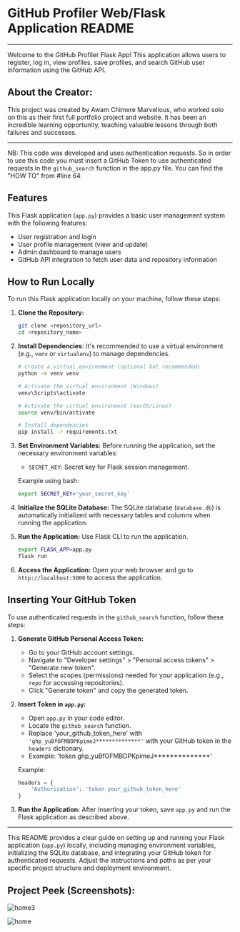 # GitHub Profiler Web/Flask Application README

---

Welcome to the GitHub Profiler Flask App! This application allows users to register, log in, view profiles, save profiles, and search GitHub user information using the GitHub API.

## About the Creator:

This project was created by Awam Chimere Marvellous, who worked solo on this as their first full portfolio project and website. It has been an incredible learning opportunity, teaching valuable lessons through both failures and successes.

---

NB: This code was developed and uses authentication requests. So in order to use this code you must insert a GitHub Token to use authenticated requests in the `github_search` function in the app.py file.
You can find the "HOW TO" from #line 64

## Features

This Flask application (`app.py`) provides a basic user management system with the following features:

- User registration and login
- User profile management (view and update)
- Admin dashboard to manage users
- GitHub API integration to fetch user data and repository information

## How to Run Locally

To run this Flask application locally on your machine, follow these steps:

1. **Clone the Repository:**
   ```bash
   git clone <repository_url>
   cd <repository_name>
   ```

2. **Install Dependencies:**
   It's recommended to use a virtual environment (e.g., `venv` or `virtualenv`) to manage dependencies.
   ```bash
   # Create a virtual environment (optional but recommended)
   python -m venv venv

   # Activate the virtual environment (Windows)
   venv\Scripts\activate

   # Activate the virtual environment (macOS/Linux)
   source venv/bin/activate

   # Install dependencies
   pip install -r requirements.txt
   ```

3. **Set Environment Variables:**
   Before running the application, set the necessary environment variables:
   - `SECRET_KEY`: Secret key for Flask session management.

   Example using bash:
   ```bash
   export SECRET_KEY='your_secret_key'
   ```

4. **Initialize the SQLite Database:**
   The SQLite database (`database.db`) is automatically initialized with necessary tables and columns when running the application.

5. **Run the Application:**
   Use Flask CLI to run the application.
   ```bash
   export FLASK_APP=app.py
   flask run
   ```

6. **Access the Application:**
   Open your web browser and go to `http://localhost:5000` to access the application.

## Inserting Your GitHub Token

To use authenticated requests in the `github_search` function, follow these steps:

1. **Generate GitHub Personal Access Token:**
   - Go to your GitHub account settings.
   - Navigate to "Developer settings" > "Personal access tokens" > "Generate new token".
   - Select the scopes (permissions) needed for your application (e.g., `repo` for accessing repositories).
   - Click "Generate token" and copy the generated token.

2. **Insert Token in `app.py`:**
   - Open `app.py` in your code editor.
   - Locate the `github_search` function.
   - Replace 'your_github_token_here' with `'ghp_yuBfOFMBDPKpimeJ**************'` with your GitHub token in the `headers` dictionary.
   - Example: 'token ghp_yuBfOFMBDPKpimeJ**************'

   Example:
   ```python
   headers = {
       'Authorization': 'token your_github_token_here'
   }
   ```

3. **Run the Application:**
   After inserting your token, save `app.py` and run the Flask application as described above.

---

This README provides a clear guide on setting up and running your Flask application (`app.py`) locally, including managing environment variables, initializing the SQLite database, and integrating your GitHub token for authenticated requests. Adjust the instructions and paths as per your specific project structure and deployment environment.


## Project Peek (Screenshots):

![home3](https://github.com/Demonware023/MVP/assets/134267322/3801e480-371e-4bac-b313-6df7466140fd)

![home](https://github.com/Demonware023/MVP/assets/134267322/81b4386d-6263-4fd5-94f7-bb0d13eef282)
